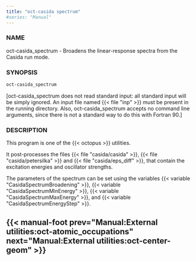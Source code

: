 ```yaml
---
title: "oct-casida spectrum"
#series: "Manual"
---
```



### NAME 
oct-casida_spectrum - Broadens the linear-response spectra from the Casida run mode.

### SYNOPSIS 

```bash
oct-casida_spectrum
```

[oct-casida_spectrum does not read standard input: all standard input will be
simply ignored. An input file named {{< file "inp" >}} must be present in the running
directory. Also, oct-casida_spectrum accepts no command line arguments, since
there is not a standard way to do this with Fortran 90.]

### DESCRIPTION 
This program is one of the {{< octopus >}} utilities.

It post-processes the files {{< file "casida/casida" >}}, {{< file "casida/petersilka" >}} and
{{< file "casida/eps_diff" >}}, that contain the excitation energies and oscillator strengths.

The parameters of the spectrum can be set using the variables {{< variable "CasidaSpectrumBroadening" >}}, {{< variable "CasidaSpectrumMinEnergy" >}}, {{< variable "CasidaSpectrumMaxEnergy" >}}, and {{< variable "CasidaSpectrumEnergyStep" >}}.

{{< manual-foot prev="Manual:External utilities:oct-atomic_occupations" next="Manual:External utilities:oct-center-geom" >}}
---------------------------------------------
